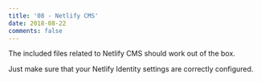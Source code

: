 ```yaml
---
title: '08 - Netlify CMS'
date: 2018-08-22
comments: false
---
```

The included files related to Netlify CMS should work out of the box.

Just make sure that your Netlify Identity settings are correctly configured.
